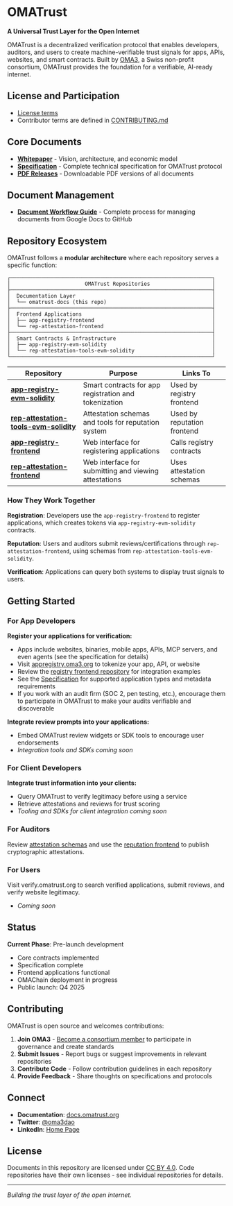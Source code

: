 # OMATrust

**A Universal Trust Layer for the Open Internet**

OMATrust is a decentralized verification protocol that enables developers, auditors, and users to create machine-verifiable trust signals for apps, APIs, websites, and smart contracts. Built by [OMA3](https://oma3.org), a Swiss non-profit consortium, OMATrust provides the foundation for a verifiable, AI-ready internet.

## License and Participation

- [License terms](./LICENSE)
- Contributor terms are defined in [CONTRIBUTING.md](./CONTRIBUTING.md)

## Core Documents

- **[Whitepaper](./whitepaper/omatrust-whitepaper.md)** - Vision, architecture, and economic model
- **[Specification](./specification/omatrust-specification.md)** - Complete technical specification for OMATrust protocol
- **[PDF Releases](./releases/)** - Downloadable PDF versions of all documents

## Document Management

- **[Document Workflow Guide](./DOCUMENT_WORKFLOW.md)** - Complete process for managing documents from Google Docs to GitHub

## Repository Ecosystem

OMATrust follows a **modular architecture** where each repository serves a specific function:

```
┌─────────────────────────────────────────────────────────────────┐
│                        OMATrust Repositories                    │
├─────────────────────────────────────────────────────────────────┤
│  Documentation Layer                                            │
│  └── omatrust-docs (this repo)                                  │
├─────────────────────────────────────────────────────────────────┤
│  Frontend Applications                                          │
│  ├── app-registry-frontend                                      │
│  └── rep-attestation-frontend                                   │
├─────────────────────────────────────────────────────────────────┤
│  Smart Contracts & Infrastructure                               │
│  ├── app-registry-evm-solidity                                  │
│  └── rep-attestation-tools-evm-solidity                         │
└─────────────────────────────────────────────────────────────────┘
```

| Repository | Purpose | Links To |
|------------|---------|----------|
| **[app-registry-evm-solidity](https://github.com/oma3dao/app-registry-evm-solidity)** | Smart contracts for app registration and tokenization | Used by registry frontend |
| **[rep-attestation-tools-evm-solidity](https://github.com/oma3dao/rep-attestation-tools-evm-solidity)** | Attestation schemas and tools for reputation system | Used by reputation frontend |
| **[app-registry-frontend](https://github.com/oma3dao/app-registry-frontend)** | Web interface for registering applications | Calls registry contracts |
| **[rep-attestation-frontend](https://github.com/oma3dao/rep-attestation-frontend)** | Web interface for submitting and viewing attestations | Uses attestation schemas |

### How They Work Together

**Registration**: Developers use the `app-registry-frontend` to register applications, which creates tokens via `app-registry-evm-solidity` contracts.

**Reputation**: Users and auditors submit reviews/certifications through `rep-attestation-frontend`, using schemas from `rep-attestation-tools-evm-solidity`.

**Verification**: Applications can query both systems to display trust signals to users.


## Getting Started

### For App Developers
**Register your applications for verification:**
- Apps include websites, binaries, mobile apps, APIs, MCP servers, and even agents (see the specification for details)
- Visit [appregistry.oma3.org](https://appregistry.oma3.org) to tokenize your app, API, or website
- Review the [registry frontend repository](https://github.com/oma3dao/app-registry-frontend) for integration examples
- See the [Specification](./specification/omatrust-specification.md) for supported application types and metadata requirements
- If you work with an audit firm (SOC 2, pen testing, etc.), encourage them to participate in OMATrust to make your audits verifiable and discoverable

**Integrate review prompts into your applications:**
- Embed OMATrust review widgets or SDK tools to encourage user endorsements
- *Integration tools and SDKs coming soon*

### For Client Developers  
**Integrate trust information into your clients:**
- Query OMATrust to verify legitimacy before using a service
- Retrieve attestations and reviews for trust scoring
- *Tooling and SDKs for client integration coming soon*

### For Auditors
Review [attestation schemas](https://github.com/oma3dao/rep-attestation-tools-evm-solidity/tree/main/schemas-json) and use the [reputation frontend](https://github.com/oma3dao/rep-attestation-frontend) to publish cryptographic attestations.

### For Users  
Visit verify.omatrust.org to search verified applications, submit reviews, and verify website legitimacy.
- *Coming soon*

## Status

**Current Phase**: Pre-launch development
- Core contracts implemented
- Specification complete
- Frontend applications functional
- OMAChain deployment in progress
- Public launch: Q4 2025

## Contributing

OMATrust is open source and welcomes contributions:

1. **Join OMA3** - [Become a consortium member](https://oma3.org/join) to participate in governance and create standards
2. **Submit Issues** - Report bugs or suggest improvements in relevant repositories  
3. **Contribute Code** - Follow contribution guidelines in each repository
4. **Provide Feedback** - Share thoughts on specifications and protocols

## Connect

- **Documentation**: [docs.omatrust.org](https://docs.oma3.org)
- **Twitter**: [@oma3dao](https://twitter.com/oma3dao)
- **LinkedIn**: [Home Page](https://www.linkedin.com/company/oma3/)

## License

Documents in this repository are licensed under [CC BY 4.0](https://creativecommons.org/licenses/by/4.0/).
Code repositories have their own licenses - see individual repositories for details.

---

*Building the trust layer of the open internet.*